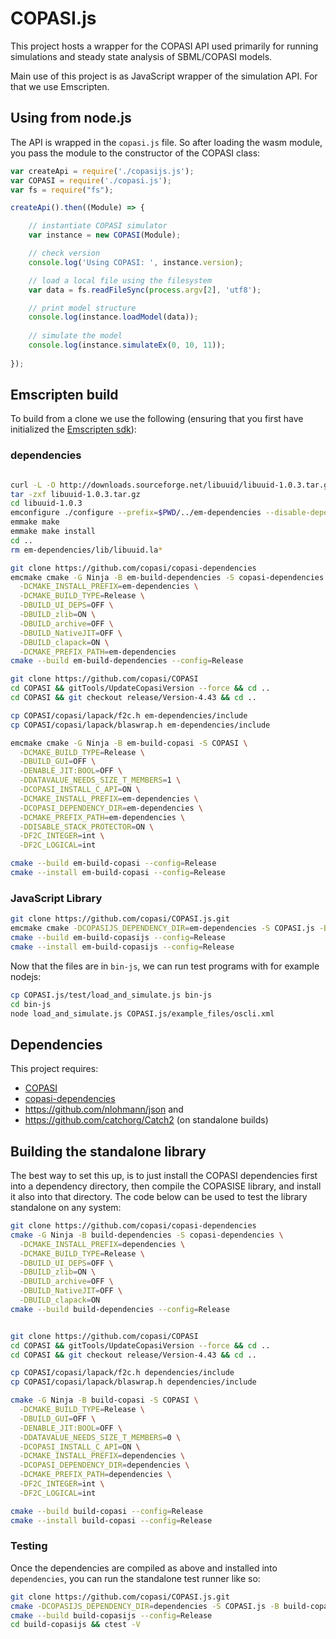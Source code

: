 # COPASI.js
This project hosts a wrapper for the COPASI API used
primarily for running simulations and steady state analysis 
of SBML/COPASI models. 

Main use of this project is as JavaScript wrapper of the
simulation API. For that we use Emscripten. 

## Using from node.js
The API is wrapped in the `copasi.js` file. So after loading the 
wasm module, you pass the module to the constructor of the COPASI
class:

```javascript
var createApi = require('./copasijs.js');
var COPASI = require('./copasi.js');
var fs = require("fs");

createApi().then((Module) => {

    // instantiate COPASI simulator
    var instance = new COPASI(Module);

    // check version
    console.log('Using COPASI: ', instance.version);

    // load a local file using the filesystem 
    var data = fs.readFileSync(process.argv[2], 'utf8');

    // print model structure
    console.log(instance.loadModel(data));
    
    // simulate the model
    console.log(instance.simulateEx(0, 10, 11));
  
});
```

## Emscripten build
To build from a clone we use the following (ensuring that you first have initialized the [Emscripten sdk](https://emscripten.org/docs/getting_started/downloads.html)): 

### dependencies
```bash

curl -L -O http://downloads.sourceforge.net/libuuid/libuuid-1.0.3.tar.gz 
tar -zxf libuuid-1.0.3.tar.gz
cd libuuid-1.0.3
emconfigure ./configure --prefix=$PWD/../em-dependencies --disable-dependency-tracking --with-pic --enable-static=yes --enable-shared=no CFLAGS='-fPIC'
emmake make
emmake make install
cd ..
rm em-dependencies/lib/libuuid.la*

git clone https://github.com/copasi/copasi-dependencies
emcmake cmake -G Ninja -B em-build-dependencies -S copasi-dependencies \
  -DCMAKE_INSTALL_PREFIX=em-dependencies \
  -DCMAKE_BUILD_TYPE=Release \
  -DBUILD_UI_DEPS=OFF \
  -DBUILD_zlib=ON \
  -DBUILD_archive=OFF \
  -DBUILD_NativeJIT=OFF \
  -DBUILD_clapack=ON \
  -DCMAKE_PREFIX_PATH=em-dependencies
cmake --build em-build-dependencies --config=Release

git clone https://github.com/copasi/COPASI
cd COPASI && gitTools/UpdateCopasiVersion --force && cd ..
cd COPASI && git checkout release/Version-4.43 && cd ..

cp COPASI/copasi/lapack/f2c.h em-dependencies/include 
cp COPASI/copasi/lapack/blaswrap.h em-dependencies/include

emcmake cmake -G Ninja -B em-build-copasi -S COPASI \
  -DCMAKE_BUILD_TYPE=Release \
  -DBUILD_GUI=OFF \
  -DENABLE_JIT:BOOL=OFF \
  -DDATAVALUE_NEEDS_SIZE_T_MEMBERS=1 \
  -DCOPASI_INSTALL_C_API=ON \
  -DCMAKE_INSTALL_PREFIX=em-dependencies \
  -DCOPASI_DEPENDENCY_DIR=em-dependencies \
  -DCMAKE_PREFIX_PATH=em-dependencies \
  -DDISABLE_STACK_PROTECTOR=ON \
  -DF2C_INTEGER=int \
  -DF2C_LOGICAL=int

cmake --build em-build-copasi --config=Release
cmake --install em-build-copasi --config=Release
```

### JavaScript Library

```bash
git clone https://github.com/copasi/COPASI.js.git
emcmake cmake -DCOPASIJS_DEPENDENCY_DIR=em-dependencies -S COPASI.js -B em-build-copasijs -DCMAKE_INSTALL_PREFIX=bin-js
cmake --build em-build-copasijs --config=Release
cmake --install em-build-copasijs --config=Release

```

Now that the files are in `bin-js`, we can run test programs with for example nodejs: 

```bash
cp COPASI.js/test/load_and_simulate.js bin-js
cd bin-js
node load_and_simulate.js COPASI.js/example_files/oscli.xml
```

## Dependencies
This project requires: 

* [COPASI](https://github.com/copasi/COPASI)
* [copasi-dependencies](https://github.com/copasi/copasi-dependencies)
* <https://github.com/nlohmann/json> and
* <https://github.com/catchorg/Catch2> (on standalone builds)



## Building the standalone library
The best way to set this up, is to just install the COPASI dependencies first into a dependency directory, then compile the COPASISE library, and install it also into that directory. The code below can be used to test the library standalone on any system: 

```bash
git clone https://github.com/copasi/copasi-dependencies
cmake -G Ninja -B build-dependencies -S copasi-dependencies \
  -DCMAKE_INSTALL_PREFIX=dependencies \
  -DCMAKE_BUILD_TYPE=Release \
  -DBUILD_UI_DEPS=OFF \
  -DBUILD_zlib=ON \
  -DBUILD_archive=OFF \
  -DBUILD_NativeJIT=OFF \
  -DBUILD_clapack=ON
cmake --build build-dependencies --config=Release


git clone https://github.com/copasi/COPASI
cd COPASI && gitTools/UpdateCopasiVersion --force && cd ..
cd COPASI && git checkout release/Version-4.43 && cd ..

cp COPASI/copasi/lapack/f2c.h dependencies/include 
cp COPASI/copasi/lapack/blaswrap.h dependencies/include

cmake -G Ninja -B build-copasi -S COPASI \
  -DCMAKE_BUILD_TYPE=Release \
  -DBUILD_GUI=OFF \
  -DENABLE_JIT:BOOL=OFF \
  -DDATAVALUE_NEEDS_SIZE_T_MEMBERS=0 \
  -DCOPASI_INSTALL_C_API=ON \
  -DCMAKE_INSTALL_PREFIX=dependencies \
  -DCOPASI_DEPENDENCY_DIR=dependencies \
  -DCMAKE_PREFIX_PATH=dependencies \
  -DF2C_INTEGER=int \
  -DF2C_LOGICAL=int

cmake --build build-copasi --config=Release
cmake --install build-copasi --config=Release
```

### Testing
Once the dependencies are compiled as above and installed into `dependencies`, you can
run the standalone test runner like so: 

```bash
git clone https://github.com/copasi/COPASI.js.git
cmake -DCOPASIJS_DEPENDENCY_DIR=dependencies -S COPASI.js -B build-copasijs
cmake --build build-copasijs --config=Release
cd build-copasijs && ctest -V
```


